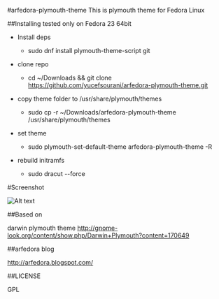 #arfedora-plymouth-theme
This is plymouth theme for Fedora Linux



##Installing
tested only on Fedora 23 64bit

* Install deps
  * sudo dnf install plymouth-theme-script git

* clone repo
  * cd ~/Downloads && git clone https://github.com/yucefsourani/arfedora-plymouth-theme.git

* copy theme folder to /usr/share/plymouth/themes
  * sudo cp -r  ~/Downloads/arfedora-plymouth-theme /usr/share/plymouth/themes

* set theme
  * sudo plymouth-set-default-theme arfedora-plymouth-theme -R

* rebuild initramfs
  * sudo dracut --force



#Screenshot

![Alt text](relative/path/to/img.jpg?raw=true "Title")



##Based on

darwin plymouth theme
http://gnome-look.org/content/show.php/Darwin+Plymouth?content=170649


##arfedora blog

http://arfedora.blogspot.com/


##LICENSE

GPL


